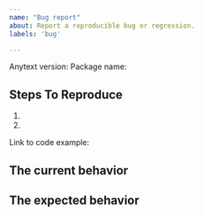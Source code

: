```yaml
---
name: "Bug report"
about: Report a reproducible bug or regression.
labels: 'bug'

---
```


<!--
  Please provide a clear and concise description of what the bug is. Include
  screenshots if needed. Please test using the latest version of the relevant
  Anytext packages to make sure your issue has not already been fixed.
-->

Anytext version:
Package name:

## Steps To Reproduce

1.
2.

<!--
  Your bug will get fixed much faster if we can run your code and it doesn't
  have dependencies other than Anytext. Issues without reproduction steps or
  code examples may be immediately closed as not actionable.
-->

Link to code example:

<!--
  Please provide a link to a repository on GitHub or provide a minimal code 
  example that reproduces the problem. You may provide a screenshot of some 
  application if you think it is relevant to your bug report. Here are some 
  tips for providing a minimal example: https://stackoverflow.com/help/mcve.
-->

## The current behavior


## The expected behavior

